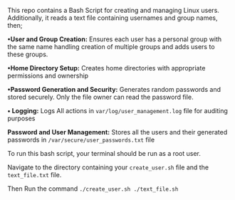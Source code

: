This repo contains a Bash Script for creating and managing Linux users. 
Additionally, it reads a text file containing usernames and group names, then; 

**•User and Group Creation:** Ensures each user has a personal group with the same name handling creation of multiple groups and adds users to these groups.

**•Home Directory Setup:** Creates home directories with appropriate permissions and ownership

**•Password Generation and Security:** Generates random passwords and stored securely. Only the file owner can read the password file.

**• Logging:** Logs All actions in `var/log/user_management.log` file for auditing purposes

 **Password and User Management:** Stores all the users and their generated passwords in `/var/secure/user_passwords.txt` file

 To run this bash script, your terminal should be run as a root user.

 Navigate to the directory containing your `create_user.sh` file and the `text_file.txt` file.
 

 Then Run the command `./create_user.sh ./text_file.sh`


